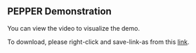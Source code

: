 ## PEPPER Demonstration

You can view the video to visualize the demo.

To download, please right-click and save-link-as from this [link](https://github.com/future-proof-iot/PEPPER/raw/main/PEPPER_demo_video.mp4).
